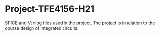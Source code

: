 # Project-TFE4156-H21
SPICE and Verilog files used in the project. The project is in relation to the course design of integrated circuits.
